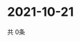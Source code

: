 # 2021-10-21
  共 0条

  <!-- BEGIN -->
  <!-- 最后更新时间Thu Oct 21 2021 21:02:29 GMT+0000 (Coordinated Universal Time) -->
  
  <!-- END -->
  
  